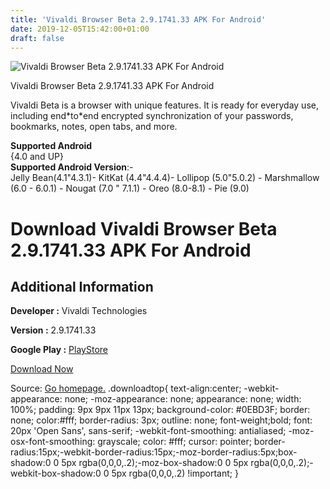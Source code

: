 ```yaml
---
title: 'Vivaldi Browser Beta 2.9.1741.33 APK For Android'
date: 2019-12-05T15:42:00+01:00
draft: false
---
```


![Vivaldi Browser Beta 2.9.1741.33 APK For Android](https://i0.wp.com/apkhome.net/wp-content/uploads/2019/12/Vivaldi-Browser-Beta-2.9.1741.33.png "Vivaldi Browser Beta 2.9.1741.33 APK For Android")

  

Vivaldi Browser Beta 2.9.1741.33 APK For Android

Vivaldi Beta is a browser with unique features. It is ready for everyday use, including end\*to\*end encrypted synchronization of your passwords, bookmarks, notes, open tabs, and more.

**Supported Android**  
{4.0 and UP}  
**Supported Android Version**:-  
Jelly Bean(4.1"4.3.1)- KitKat (4.4"4.4.4)- Lollipop (5.0"5.0.2) - Marshmallow (6.0 - 6.0.1) - Nougat (7.0 " 7.1.1) - Oreo (8.0-8.1) - Pie (9.0)

Download Vivaldi Browser Beta 2.9.1741.33 APK For Android
=========================================================

Additional Information
----------------------

**Developer :** Vivaldi Technologies

**Version :** 2.9.1741.33

**Google Play :** [PlayStore](https://play.google.com/store/apps/details?id=com.vivaldi.browser&hl=en)

  

[Download Now](https://store4app.co/post/vivaldi-browser-beta-2-9-1741-33-apk-for-android_1575555403)

  
Source: [Go homepage.](https://store4app.co/post/vivaldi-browser-beta-2-9-1741-33-apk-for-android_1575555403) .downloadtop{ text-align:center; -webkit-appearance: none; -moz-appearance: none; appearance: none; width: 100%; padding: 9px 9px 11px 13px; background-color: #0EBD3F; border: none; color:#fff; border-radius: 3px; outline: none; font-weight;bold; font: 20px 'Open Sans', sans-serif; -webkit-font-smoothing: antialiased; -moz-osx-font-smoothing: grayscale; color: #fff; cursor: pointer; border-radius:15px;-webkit-border-radius:15px;-moz-border-radius:5px;box-shadow:0 0 5px rgba(0,0,0,.2);-moz-box-shadow:0 0 5px rgba(0,0,0,.2);-webkit-box-shadow:0 0 5px rgba(0,0,0,.2) !important; }